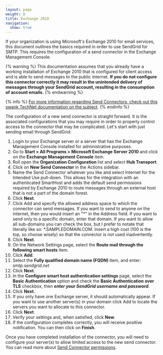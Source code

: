 ```yaml
---
layout: page
weight: 0
title: Exchange 2010
navigation:
  show: true
---
```


If your organization is using Microsoft's Exchange 2010 for email services, this document outlines the basics required in order to use SendGrid for SMTP. This requires the configuration of a send connector in the Exchange Management Console.

{% warning %}
This documentation assumes that you already have a working installation of Exchange 2010 that is configured for client access and is able to send messages to the public internet. **If you do not configure this connector correctly it may result in the unintended delivery of messages through your SendGrid account, resulting in the consumption of account emails.** 
{% endwarning %}

{% info %}
[For more information regarding Send Connectors, check out this swank TechNet documentation on the subject](http://technet.microsoft.com/en-us/library/aa998662.aspx).
{% endinfo %}

The configuration of a new send connector is straight forward. It is the associated configurations that you may require in order to properly control access to the connector that may be complicated. Let's start with just sending email through SendGrid:

1. Login to your Exchange server or a server that has the Exchange Management Console installed for administrative purposes.
2. Go to **Start \> All Programs \> Microsoft Exchange Server 2010** and click on the **Exchange Management Console** item.
3. Roll open the **Organization Configuration** list and select **Hub Transport**.
4. Click on **New Send Connector** in the Actions sidebar.
5. Name the Send Connector whatever you like and select Internet for the Intended Use pull-down. This allows for the integration with an authenticated SmartHost and adds the default send permissions required by Exchange 2010 to route messages through an external host that is not a part of the domain forest.
6. Click **Next**.
7. Click Add and specify the allowed address space to which the connector can send messages. If you want to send to anyone on the internet, then you would insert an "\*" in the Address field. If you want to send only to a specific domain, enter that domain. If you want to allow all sub-domains you can check the box, but I prefer to notate that literally like so: \*.SAMPLEDOMAIN.COM. Insert a high cost (100 is the top, so choose wisely) so that the connector is not used inadvertently.
8. Click **Next**.
9. On the Network Settings page, select the **Route mail through the following smart hosts** item.
10. Click **Add**.
11. Select the **Fully qualified domain name (FQDN)** item, and enter: *smtp.sendgrid.net*
12. Click **Next**.
13. In the **Configure smart host authentication settings** page, select the **Basic Authentication** option and check the **Basic Authentication over TLS** checkbox, then ***enter your SendGrid username and password***.
14. Click **Next**.
15. If you only have one Exchange server, it should automatically appear. If you want to use another server(s) in your domain click Add to locate the servers you want to allocate to this connector.
16. Click **Next**.
17. Verify your settings and, when satisfied, click **New**.
18. If the configuration completes correctly, you will receive positive notification. You can then click on **Finish**.

Once you have completed installation of the connector, you will need to configure your server(s) to allow limited access to the new send connector. You can read more about [Send Connector permissions][send-connector-permissions].

[send-connector-permissions]: http://technet.microsoft.com/en-us/library/aa998662(v=exchg.141).aspx
